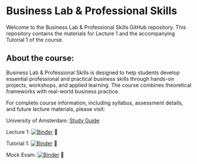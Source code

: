 # Business Lab & Professional Skills

Welcome to the Business Lab & Professional Skills GitHub repository. This repository contains the materials for Lecture 1 and the accompanying Tutorial 1 of the course.

## About the course:

Business Lab & Professional Skills is designed to help students develop essential professional and practical business skills through hands-on projects, workshops, and applied learning. The course combines theoretical frameworks with real-world business practice.

For complete course information, including syllabus, assessment details, and future lecture materials, please visit:

University of Amsterdam: [Study Guide](https://studiegids.uva.nl/xmlpages/page/2025-2026/zoek-vak/vak/132217)

Lecture 1: [![Binder](https://mybinder.org/badge_logo.svg)](https://mybinder.org/v2/gh/vanraak/lab/HEAD?urlpath=%2Fdoc%2Ftree%2FLecture_1.ipynb) 🔗

Tutorial 1: [![Binder](https://mybinder.org/badge_logo.svg)](https://mybinder.org/v2/gh/vanraak/lab/HEAD?urlpath=%2Fdoc%2Ftree%2FTutorial_1.ipynb) 🔗

Mock Exam: [![Binder](https://mybinder.org/badge_logo.svg)](https://mybinder.org/v2/gh/vanraak/lab/HEAD?urlpath=%2Fdoc%2Ftree%2FMock_Exam.ipynb) 🔗

